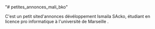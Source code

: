 "# petites_annonces_mali_bko" 

C'est un petit sited'annonces dévéloppement Ismaila SAcko, étudiant en 
licence pro informatique à l'université de Marseille .
